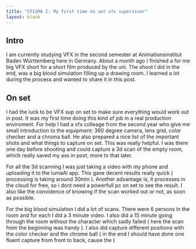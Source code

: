 ```yaml
---
title: "STIGMA I: My first time on set vfx superviser"
layout: blank
---
```


## Intro

I am currently studying VFX in the second semester at Animationsinstitut Baden Württemberg here in Germany. About a month ago I finished a for me big VFX short for a short film produced by the uni. The shoot I did in the end, was a big blood simulation filling up a drawing room. I learned a lot during the process and wanted to share it in this post.

## On set

I had the luck to be VFX sup on set to make sure everything would work out in post. It was my first time doing this kind of job in a real production enviroment. For help I had a vfx colleage from the second year who give me small introduction to the equipment: 360 degree camera, lens grid, color checker and a chroma ball.
He also prepared a nice list of the important shots and what things to capture on set. This was really helpful.
I was there one day before shooting and could capture a 3d scan of the empty room, which really saved my ass in post, more to that later. 

For all the 3d scanning I was just taking a video with my phone and uploading it to the lumaAI app. This gave decent results really quick ( processing is taking around 30min ). Another advantage is, it processes in the cloud for free, so i dont need a powerfull pc on set to see the result. I also like the convidence of knowing if the scan worked out or not, as soon as possible.

For the big blood simulation I did a lot of scans. There were 6 persons in the room and for each I did a 3 minute video. I also did a 15 minute going through the room without the character which sadly failed ( here the scan from the beginning was handy ). I also did capture different positions with the color checker and the chrome ball ( in the end I should have done one fluent capture from front to back, cause the )
